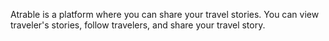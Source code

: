 Atrable is a platform where you can share your travel stories. You can view traveler's stories, follow travelers, and share your travel story.

